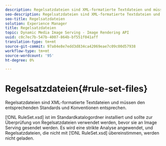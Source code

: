 ```yaml
---
description: Regelsatzdateien sind XML-formatierte Textdateien und müssen den entsprechenden Standards und Konventionen entsprechen.
seo-description: Regelsatzdateien sind XML-formatierte Textdateien und müssen den entsprechenden Standards und Konventionen entsprechen.
seo-title: Regelsatzdateien
solution: Experience Manager
title: Regelsatzdateien
topic: Dynamic Media Image Serving - Image Rendering API
uuid: c0c7ec7b-547b-4007-864b-bf551f041aff
translation-type: tm+mt
source-git-commit: 97a84e8e7edd3d834ca42069eae7c09c00d57938
workflow-type: tm+mt
source-wordcount: '95'
ht-degree: 0%

---
```



# Regelsatzdateien{#rule-set-files}

Regelsatzdateien sind XML-formatierte Textdateien und müssen den entsprechenden Standards und Konventionen entsprechen.

[!DNL RuleSet.xsd] ist im Standardkatalogordner installiert und sollte zur Überprüfung von Regelsatzdateien verwendet werden, bevor sie an Image Serving gesendet werden. Es wird eine strikte Analyse angewendet, und Regelsatzdateien, die nicht mit [!DNL RuleSet.xsd] übereinstimmen, werden nicht geladen.